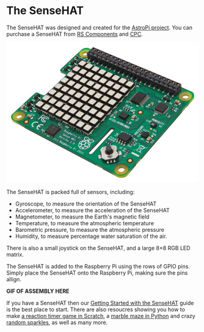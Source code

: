 # The SenseHAT

The SenseHAT was designed and created for the [AstroPi project](https://astro-pi.org/).
You can purchase a SenseHAT from [RS Components](http://uk.rs-online.com/web/p/interface-development-kits/8949310/) and [CPC](https://cpc.farnell.com/raspberry-pi/raspberrypi-sensehat/add-on-board-sense-hat-for-raspberry/dp/SC13930?COM=main-search%20CMPNULL).

![](images/sensehat.jpg)

The SenseHAT is packed full of sensors, including:

- Gyroscope, to measure the orientation of the SenseHAT
- Accelerometer, to measure the acceleration of the SenseHAT
- Magnetometer, to measure the Earth's magnetic field
- Temperature, to measure the atmospheric temperature
- Barometric pressure, to measure the atmospheric pressure
- Humidity, to measure percentage water saturation of the air.

There is also a small joystick on the SenseHAT, and a large 8×8 RGB LED matrix.

The SenseHAT is added to the Raspberry Pi using the rows of GPIO pins. Simply place the SenseHAT onto the Raspberry Pi, making sure the pins allign.

**GIF OF ASSEMBLY HERE**

If you have a SenseHAT then our [Getting Started with the SenseHAT](https://www.raspberrypi.org/learning/getting-started-with-the-sense-hat/) guide is the best place to start. There are also resoucres showing you how to make [a reaction timer game in Scratch](https://www.raspberrypi.org/learning/astronaut-reaction-times/), a [marble maze in Python](https://www.raspberrypi.org/learning/sense-hat-marble-maze/) and crazy [random sparkles](https://www.raspberrypi.org/learning/sense-hat-random-sparkles/), as well as many more.
